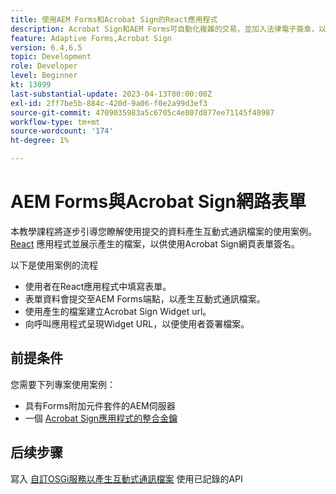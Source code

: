 ```yaml
---
title: 使用AEM Forms和Acrobat Sign的React應用程式
description: Acrobat Sign和AEM Forms可自動化複雜的交易，並加入法律電子簽章，以提供順暢的數位體驗。
feature: Adaptive Forms,Acrobat Sign
version: 6.4,6.5
topic: Development
role: Developer
level: Beginner
kt: 13099
last-substantial-update: 2023-04-13T00:00:00Z
exl-id: 2ff7be5b-884c-420d-9a06-f0e2a99d3ef3
source-git-commit: 4709035983a5c6705c4e807d877ee71145f48987
workflow-type: tm+mt
source-wordcount: '174'
ht-degree: 1%

---
```


# AEM Forms與Acrobat Sign網路表單


本教學課程將逐步引導您瞭解使用提交的資料產生互動式通訊檔案的使用案例。 [React](https://react.dev/) 應用程式並展示產生的檔案，以供使用Acrobat Sign網頁表單簽名。

以下是使用案例的流程

* 使用者在React應用程式中填寫表單。
* 表單資料會提交至AEM Forms端點，以產生互動式通訊檔案。
* 使用產生的檔案建立Acrobat Sign Widget url。
* 向呼叫應用程式呈現Widget URL，以便使用者簽署檔案。

## 前提条件

您需要下列專案使用案例：

* 具有Forms附加元件套件的AEM伺服器
* 一個 [Acrobat Sign應用程式的整合金鑰](https://helpx.adobe.com/sign/kb/how-to-create-an-integration-key.html)

## 后续步骤

寫入 [自訂OSGi服務以產生互動式通訊檔案](./create-ic-document.md) 使用已記錄的API
